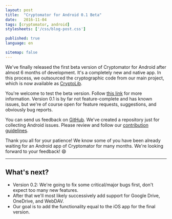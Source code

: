 ```yaml
---
layout: post
title:  "Cryptomator for Android 0.1 Beta"
date:   2016-11-04
tags: [cryptomator, android]
stylesheets: ['/css/blog-post.css']

published: true
language: en

sitemap: false
---
```

We've finally released the first beta version of Cryptomator for Android after almost 6 months of development. It's a completely new and native app. In this process, we outsourced the cryptographic code from our main project, which is now available as <a href="https://github.com/cryptomator/cryptolib" target="_blank">CryptoLib</a>.

You're welcome to test the beta version. Follow <a href="/android" target="_blank">this link</a> for more information. Version 0.1 is by far not feature-complete and has known issues, but we're of course open for feature requests, suggestions, and obviously bug reports.

You can send us feedback on <a href="https://github.com/cryptomator/cryptomator-android" target="_blank">GitHub</a>. We've created a repository just for collecting Android issues. Please review and follow our <a href="https://github.com/cryptomator/cryptomator-android/blob/master/CONTRIBUTING.md" target="_blank">contribution guidelines</a>.

Thank you all for your patience! We know some of you have been already waiting for an Android app of Cryptomator for many months. We're looking forward to your feedback! :smile:

<hr/>

## What's next?
- Version 0.2: We're going to fix some critical/major bugs first, don't expect too many new features.
- After that we'll most likely successively add support for Google Drive, OneDrive, and WebDAV.
- Our goal is to add the functionality equal to the iOS app for the final version.
